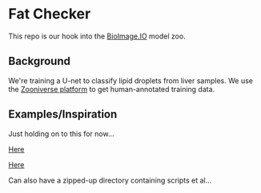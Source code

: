# Fat Checker
This repo is our hook into the [BioImage.IO](https://bioimage.io/) model zoo. 


## Background
We're training a U-net to classify lipid droplets from liver samples. We use the [Zooniverse platform](https://www.zooniverse.org/projects/dwright04/etch-a-cell-fat-checker/about/research) to get human-annotated training data.



## Examples/Inspiration
Just holding on to this for now...

[Here](https://github.com/bioimage-io/pytorch-bioimage-io/blob/f71b8ac598267de88cd39e5495abd93dcda1d0a4/specs/models/unet2d/nuclei_broad/UNet2DNucleiBroad.model.yaml)

[Here](https://github.com/kipoi/models/blob/master/deepTarget/model.yaml)

Can also have a zipped-up directory containing scripts et al...



